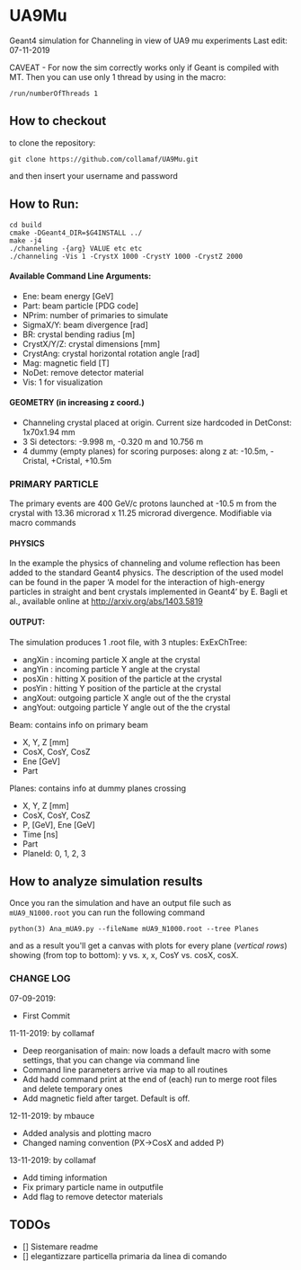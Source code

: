 # UA9Mu

Geant4 simulation for Channeling in view of UA9 mu experiments
Last edit: 07-11-2019

CAVEAT - For now the sim correctly works only if Geant is compiled with MT. Then you can use only 1 thread by using in the macro:
```
/run/numberOfThreads 1
```

## How to checkout

to clone the repository:
```
git clone https://github.com/collamaf/UA9Mu.git
```
and then insert your username and password



## How to Run:
```
cd build
cmake -DGeant4_DIR=$G4INSTALL ../
make -j4
./channeling -{arg} VALUE etc etc
./channeling -Vis 1 -CrystX 1000 -CrystY 1000 -CrystZ 2000 
```

#### Available Command Line Arguments:
- Ene: beam energy [GeV]
- Part: beam particle [PDG code]
- NPrim: number of primaries to simulate
- SigmaX/Y: beam divergence [rad]
- BR: crystal bending radius [m]
- CrystX/Y/Z: crystal dimensions [mm]
- CrystAng: crystal horizontal rotation angle [rad]
- Mag: magnetic field [T]
- NoDet: remove detector material
- Vis: 1 for visualization


#### GEOMETRY (in increasing z coord.)
- Channeling crystal placed at origin. Current size hardcoded in DetConst: 1x70x1.94 mm
- 3 Si detectors: -9.998 m, -0.320 m and 10.756 m
- 4 dummy (empty planes) for scoring purposes: along z at: -10.5m, -Cristal, +Cristal, +10.5m

### PRIMARY PARTICLE
The primary events are 400 GeV/c protons launched at -10.5 m from the crystal with 13.36 microrad x 11.25 microrad divergence.
Modifiable via macro commands



#### PHYSICS
In the example the physics of channeling and volume reflection has been added to the standard Geant4 physics. The description of the used model can be found in the paper ‘A model for the  interaction of high-energy particles in straight and bent crystals implemented in Geant4’ by E. Bagli et al., available online at http://arxiv.org/abs/1403.5819


#### OUTPUT:
The simulation produces 1 .root file, with 3 ntuples:
ExExChTree:
- angXin : incoming particle X angle at the crystal
- angYin : incoming particle Y angle at the crystal
- posXin : hitting X position of the particle at the crystal
- posYin : hitting Y position of the particle at the crystal
- angXout: outgoing particle X angle out of the the crystal
- angYout: outgoing particle Y angle out of the the crystal

Beam: contains info on primary beam
- X, Y, Z [mm]
- CosX, CosY, CosZ
- Ene [GeV]
- Part

Planes: contains info at dummy planes crossing
- X, Y, Z [mm]
- CosX, CosY, CosZ
- P, [GeV], Ene [GeV]
- Time [ns]
- Part
- PlaneId: 0, 1, 2, 3

## How to analyze simulation results
Once you ran the simulation and have an output file such as `mUA9_N1000.root` you can run the following command
```
python(3) Ana_mUA9.py --fileName mUA9_N1000.root --tree Planes
```
and as a result you'll get a canvas with plots for every plane (_vertical rows_) showing (from top to bottom): y vs. x, x, CosY vs. cosX, cosX.

### CHANGE LOG
07-09-2019:
- First Commit

11-11-2019: by collamaf
- Deep reorganisation of main: now loads a default macro with some settings, that you can change via command line
- Command line parameters arrive via map to all routines
- Add hadd command print at the end of (each) run to merge root files and delete temporary ones
- Add magnetic field after target. Default is off.

12-11-2019: by mbauce
- Added analysis and plotting macro
- Changed naming convention (PX->CosX and added P) 

13-11-2019: by collamaf
- Add timing information
- Fix primary particle name in outputfile
- Add flag to remove detector materials


## TODOs
- [] Sistemare readme
- [] elegantizzare particella primaria da linea di comando
